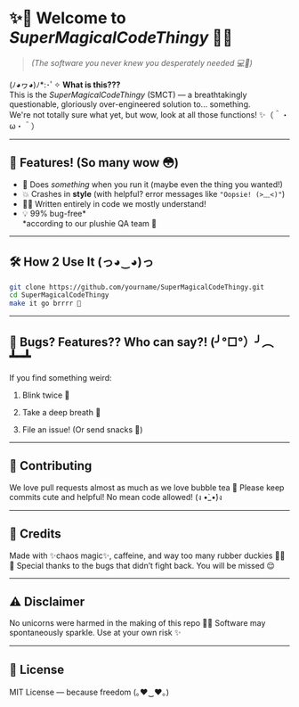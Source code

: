 # ✨🌸 Welcome to *SuperMagicalCodeThingy* 🌸✨
> *(The software you never knew you desperately needed 💻🐣)*

(ﾉ◕ヮ◕)ﾉ*:･ﾟ✧ **What is this???**  
This is the *SuperMagicalCodeThingy* (SMCT) — a breathtakingly questionable, gloriously over-engineered solution to... something.  
We're not totally sure what yet, but wow, look at all those functions! ✨（＾・ω・＾）

---

## 🧁 Features! (So many wow 😳)

- 🦄 Does *something* when you run it (maybe even the thing you wanted!)
- 💥 Crashes in **style** (with helpful? error messages like `"Oopsie! (>﹏<)"`)
- 🐱‍💻 Written entirely in code we mostly understand!
- 💡 99% bug-free\*  
  \*according to our plushie QA team 🧸

---

## 🛠️ How 2 Use It (っ◕‿◕)っ

```bash
git clone https://github.com/yourname/SuperMagicalCodeThingy.git  
cd SuperMagicalCodeThingy  
make it go brrrr 💨  
```

---

## 🐞 Bugs? Features?? Who can say?! (╯°□°）╯︵ ┻━┻
If you find something weird:

1. Blink twice 👀

2. Take a deep breath 🍵

3. File an issue! (Or send snacks 🍪)

---

## 🎀 Contributing
We love pull requests almost as much as we love bubble tea 🧋
Please keep commits cute and helpful! No mean code allowed! (ง •̀_•́)ง

---

## 💖 Credits
Made with ✨chaos magic✨, caffeine, and way too many rubber duckies 🐤🐤🐤
Special thanks to the bugs that didn’t fight back. You will be missed 😌

---

## ⚠️ Disclaimer
No unicorns were harmed in the making of this repo 🦄💗
Software may spontaneously sparkle. Use at your own risk ✨

---

## 🌈 License
MIT License — because freedom (｡♥‿♥｡)